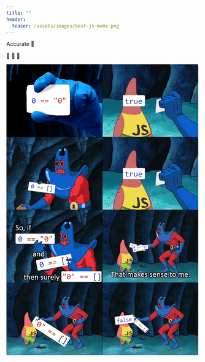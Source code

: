 ```yaml
---
title: ""
header:
  teaser: /assets/images/best-js-meme.png
---
```


Accurate :100:

💯 📏  📠  

![JS Meme](/assets/images/best-js-meme.png)